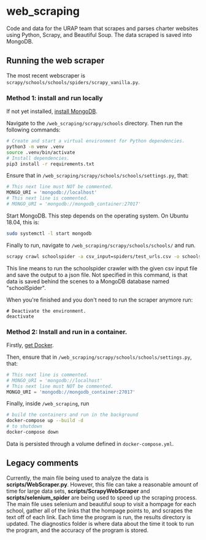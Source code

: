 # web_scraping
Code and data for the URAP team that scrapes and parses charter websites using Python, Scrapy, and Beautiful Soup. The data scraped is saved into MongoDB.

## Running the web scraper
The most recent webscraper is `scrapy/schools/schools/spiders/scrapy_vanilla.py`.

### Method 1: install and run locally

If not yet installed, [install MongoDB](https://docs.mongodb.com/manual/installation/).

Navigate to the `/web_scraping/scrapy/schools` directory.
Then run the following commands:
```bash
# Create and start a virtual environment for Python dependencies.
python3 -m venv .venv
source .venv/bin/activate
# Install dependencies.
pip3 install -r requirements.txt
```

Ensure that in `/web_scraping/scrapy/schools/schools/settings.py`, that:
```python
# This next line must NOT be commented.
MONGO_URI = 'mongodb://localhost' 
# This next line is commented.
# MONGO_URI = 'mongodb://mongodb_container:27017'
```
Start MongoDB. This step depends on the operating system. On Ubuntu 18.04, this is:
```bash
sudo systemctl -l start mongodb
```

Finally to run, navigate to `/web_scraping/scrapy/schools/schools/` and run.

```bash
scrapy crawl schoolspider -a csv_input=spiders/test_urls.csv -o schoolspider_output.json
```

This line means to run the schoolspider crawler with the given csv input file
and save the output to a json file. Not specified in this command, is that data is saved behind the scenes
to a MongoDB database named "schoolSpider".


When you're finished and you don't need to run the scraper anymore run:
```
# Deactivate the environment.
deactivate
```

### Method 2: Install and run in a container.

Firstly, [get Docker](https://docs.docker.com/get-docker/).

Then, ensure that in `/web_scraping/scrapy/schools/schools/settings.py`, that:
```python
# This next line is commented.
# MONGO_URI = 'mongodb://localhost' 
# This next line must NOT be commented.
MONGO_URI = 'mongodb://mongodb_container:27017'
```

Finally, inside `/web_scraping`, run
```bash
# build the containers and run in the background
docker-compose up --build -d 
# to shutdown
docker-compose down
```
Data is persisted through a volume defined in `docker-compose.yml`.




## Legacy comments

Currently, the main file being used to analyze the data is **scripts/WebScraper.py**. However, this file can take a reasonable amount of time
 for large data sets, **scripts/ScrapyWebScraper** and **scripts/selenium_spider** are being used to speed up the scraping process.  The main file uses selenium and beautiful soup to 
visit a hompage for each school, gather all of the links that the hompage points to, and scrapes the text off of each link. 
Each time the program is run, the results directory is updated.
The diagnostics folder is where data about the time it took to run the program, 
and the accuracy of the program is stored.